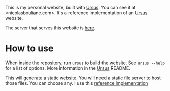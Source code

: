 This is my personal website, built with [Ursus](https://github.com/nicbou/ursus). You can see it at <nicolasbouliane.com>. It's a reference implementation of an [Ursus](https://github.com/nicbou/ursus) website.

The server that serves this website is [here](https://github.com/nicbou/nicolasbouliane.com-server).

# How to use

When inside the repository, run `ursus` to build the website. See `ursus --help` for a list of options. More information in the [Ursus](https://github.com/nicbou/ursus) README.

This will generate a static website. You will need a static file server to host those files. You can choose any. I use this [reference implementation](https://github.com/nicbou/nicolasbouliane.com-server)